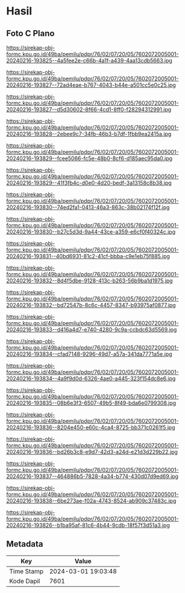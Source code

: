 # Hasil

## Foto C Plano

https://sirekap-obj-formc.kpu.go.id/49ba/pemilu/pdpr/76/02/07/20/05/7602072005001-20240216-193825--4a5fee2e-c66b-4a1f-a439-4aa13cdb5663.jpg

https://sirekap-obj-formc.kpu.go.id/49ba/pemilu/pdpr/76/02/07/20/05/7602072005001-20240216-193827--72ad4eae-b767-4043-b44e-a501cc5e0c25.jpg

https://sirekap-obj-formc.kpu.go.id/49ba/pemilu/pdpr/76/02/07/20/05/7602072005001-20240216-193827--d5d30602-8f66-4cd1-8ff0-f28294312991.jpg

https://sirekap-obj-formc.kpu.go.id/49ba/pemilu/pdpr/76/02/07/20/05/7602072005001-20240216-193828--2ebee9c7-34fb-46b3-b7df-1fbb9ea2415a.jpg

https://sirekap-obj-formc.kpu.go.id/49ba/pemilu/pdpr/76/02/07/20/05/7602072005001-20240216-193829--fcee5066-fc5e-48b0-8cf6-d185aec95da0.jpg

https://sirekap-obj-formc.kpu.go.id/49ba/pemilu/pdpr/76/02/07/20/05/7602072005001-20240216-193829--41f3fb4c-d0e0-4d20-bedf-3a13158c8b38.jpg

https://sirekap-obj-formc.kpu.go.id/49ba/pemilu/pdpr/76/02/07/20/05/7602072005001-20240216-193830--74ed2fa1-0413-46a3-863c-38b02174f12f.jpg

https://sirekap-obj-formc.kpu.go.id/49ba/pemilu/pdpr/76/02/07/20/05/7602072005001-20240216-193830--b27c5d3d-9a44-43ce-a359-e6cf0f40324c.jpg

https://sirekap-obj-formc.kpu.go.id/49ba/pemilu/pdpr/76/02/07/20/05/7602072005001-20240216-193831--40bd6931-81c2-41cf-bbba-c9e1eb75f885.jpg

https://sirekap-obj-formc.kpu.go.id/49ba/pemilu/pdpr/76/02/07/20/05/7602072005001-20240216-193832--8d4f5dbe-9128-413c-b263-56b9ba1d1975.jpg

https://sirekap-obj-formc.kpu.go.id/49ba/pemilu/pdpr/76/02/07/20/05/7602072005001-20240216-193832--bd72547b-8c6c-4457-8347-b93975af0877.jpg

https://sirekap-obj-formc.kpu.go.id/49ba/pemilu/pdpr/76/02/07/20/05/7602072005001-20240216-193833--d416a4d7-e740-4280-9c9a-ccbdc63d5569.jpg

https://sirekap-obj-formc.kpu.go.id/49ba/pemilu/pdpr/76/02/07/20/05/7602072005001-20240216-193834--cfad7148-9296-49d7-a57a-341da7771a5e.jpg

https://sirekap-obj-formc.kpu.go.id/49ba/pemilu/pdpr/76/02/07/20/05/7602072005001-20240216-193834--4a9f9d0d-6326-4ae0-a445-323f154dc8e6.jpg

https://sirekap-obj-formc.kpu.go.id/49ba/pemilu/pdpr/76/02/07/20/05/7602072005001-20240216-193835--08b6e3f3-6507-49b5-8f49-bda6e0799308.jpg

https://sirekap-obj-formc.kpu.go.id/49ba/pemilu/pdpr/76/02/07/20/05/7602072005001-20240216-193836--8204e450-e60c-4ca4-8725-bb371c0261f5.jpg

https://sirekap-obj-formc.kpu.go.id/49ba/pemilu/pdpr/76/02/07/20/05/7602072005001-20240216-193836--bd26b3c8-e9d7-42d3-a24d-e21d3d229b22.jpg

https://sirekap-obj-formc.kpu.go.id/49ba/pemilu/pdpr/76/02/07/20/05/7602072005001-20240216-193837--464886b5-7828-4a34-b774-430d07d9ed69.jpg

https://sirekap-obj-formc.kpu.go.id/49ba/pemilu/pdpr/76/02/07/20/05/7602072005001-20240216-193838--6be273ae-f02a-4743-8524-ab909c37483c.jpg

https://sirekap-obj-formc.kpu.go.id/49ba/pemilu/pdpr/76/02/07/20/05/7602072005001-20240216-193826--b1ba95af-81c6-4b44-9cdb-18f57f3d51a3.jpg


## Metadata

| Key        | Value               |
| ---------- | ------------------- |
| Time Stamp | 2024-03-01 19:03:48 |
| Kode Dapil | 7601                |



